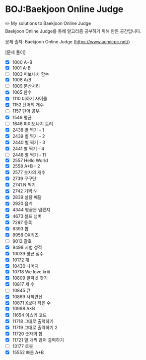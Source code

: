# BOJ:Baekjoon Online Judge

✏️ My solutions to Baekjoon Online Judge<br>
Baekjoon Online Judge를 통해 알고리즘 공부하기 위해 만든 공간입니다.

문제 출처:
Baekjoon Online Judge
(https://www.acmicpc.net/)

[문제 풀이]

- [x] 1000 A+B
- [x] 1001 A-B
- [ ] 1003 피보나치 함수
- [x] 1008 A/B
- [ ] 1009 분산처리
- [x] 1065 한수
- [x] 1110 더하기 사이클
- [x] 1152 단어의 개수
- [ ] 1157 단어 공부
- [x] 1546 평균
- [ ] 1646 피이보나치 트리
- [x] 2438 별 찍기 - 1
- [x] 2439 별 찍기 - 2
- [x] 2440 별 찍기 - 3
- [x] 2441 별 찍기 - 4
- [ ] 2448 별 찍기 - 11
- [x] 2557 Hello World
- [x] 2558 A+B - 2
- [x] 2577 숫자의 개수
- [x] 2739 구구단
- [x] 2741 N 찍기
- [x] 2742 기찍 N
- [x] 2839 설탕 배달
- [x] 2920 음계
- [x] 4344 평균은 넘겠지
- [x] 4673 셀프 넘버
- [x] 7287 등록
- [x] 8393 합
- [x] 8958 OX퀴즈
- [ ] 9012 괄호
- [x] 9498 시험 성적
- [x] 10039 평균 점수
- [x] 10172 개
- [x] 10430 나머지
- [x] 10718 We love kriii
- [x] 10809 알파벳 찾기
- [x] 10817 세 수
- [ ] 10845 큐
- [x] 10869 사칙연산
- [x] 10871 X보다 작은 수
- [x] 10998 A×B
- [x] 11654 아스키 코드
- [x] 11718 그대로 출력하기
- [x] 11719 그대로 출력하기 2
- [x] 11720 숫자의 합
- [x] 11721 열 개씩 끊어 출력하기
- [ ] 13177 로봇
- [x] 15552 빠른 A+B
